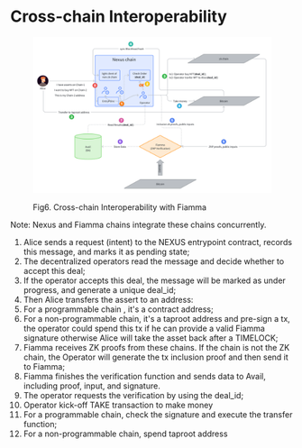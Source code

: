 # Cross-chain Interoperability

<figure><img src="../.gitbook/assets/image (9).png" alt=""><figcaption><p>Fig6. Cross-chain Interoperability with Fiamma</p></figcaption></figure>

Note: Nexus and Fiamma chains integrate these chains concurrently.
1. Alice sends a request (intent) to the NEXUS entrypoint contract, records this message, and marks it as pending state;
2. The decentralized operators read the message and decide whether to accept this deal;
3. If the operator accepts this deal, the message will be marked as under progress, and generate a unique deal_id;
4. Then Alice transfers the assert to an address:
  1. For a programmable chain , it's a contract address;
  2. For a non-programmable chain, it's a taproot address and pre-sign a tx, the operator could spend this tx if he can provide a valid Fiamma signature otherwise Alice will take the asset back after a TIMELOCK;
5. Fiamma receives ZK proofs from these chains. If the chain is not the ZK chain, the Operator will generate the tx inclusion proof and then send it to Fiamma;
6. Fiamma finishes the verification function and sends data to Avail, including proof, input, and signature.
7. The operator requests the verification by using the deal_id;
8. Operator kick-off TAKE transaction to make money
  1. For a programmable chain, check the signature and execute the transfer function;
  2. For a non-programmable chain, spend taproot address

